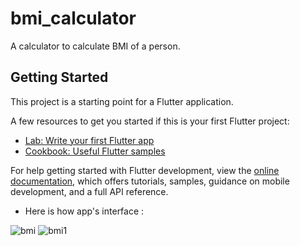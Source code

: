 # bmi_calculator

A calculator to calculate BMI of a person.

## Getting Started

This project is a starting point for a Flutter application.

A few resources to get you started if this is your first Flutter project:

- [Lab: Write your first Flutter app](https://docs.flutter.dev/get-started/codelab)
- [Cookbook: Useful Flutter samples](https://docs.flutter.dev/cookbook)

For help getting started with Flutter development, view the
[online documentation](https://docs.flutter.dev/), which offers tutorials,
samples, guidance on mobile development, and a full API reference.

- Here is how app's interface :


![bmi](https://user-images.githubusercontent.com/62396023/178946201-0da32ddc-d958-4423-b57d-922fe55bcab6.jpg)
![bmi1](https://user-images.githubusercontent.com/62396023/178946295-77ab5109-501a-40ee-a632-fa48a37ecc3c.jpg)
